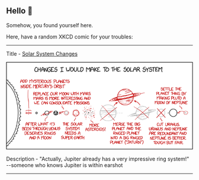 ## Hello 👀

Somehow, you found yourself here.

Here, have a random XKCD comic for your troubles:

-----------------------------------

Title - [Solar System Changes](https://xkcd.com/2258)

![Solar System Changes](./random_comic.png)

Description - "Actually, Jupiter already has a very impressive ring system!" --someone who knows Jupiter is within earshot

-----------------------------------